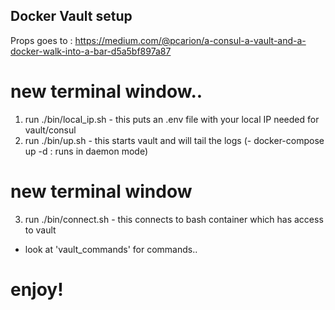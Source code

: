 Docker Vault setup 
------------------

Props goes to : https://medium.com/@pcarion/a-consul-a-vault-and-a-docker-walk-into-a-bar-d5a5bf897a87

# new terminal window.. 
1. run ./bin/local_ip.sh - this puts an .env file with your local IP needed for vault/consul 
2. run ./bin/up.sh - this starts vault and will tail the logs (- docker-compose up -d : runs in daemon mode)

# new terminal window 
3. run ./bin/connect.sh - this connects to bash container which has access to vault 
- look at 'vault_commands' for commands.. 

# enjoy!
